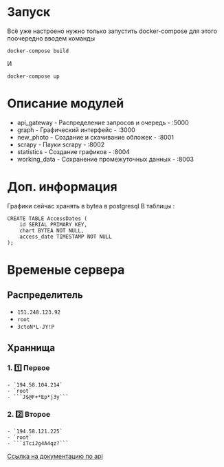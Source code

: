 # Запуск 
Всё уже настроено нужно только запустить docker-compose для этого поочередно вводем команды
```
docker-compose build
```
И 
```
docker-compose up
```

# Описание модулей
- api_gateway - Распределение запросов и очередь - :5000
- graph - Графический интерфейс - :3000
- new_photo - Создание и скачивание обложек - :8001
- scrapy - Пауки scrapy - :8002
- statistics - Создание графиков - :8004
- working_data - Сохранение промежуточных данных - :8003

# Доп. информация
Графики сейчас хранять в bytea в postgresql 
В таблицы :
```
CREATE TABLE AccessDates (
    id SERIAL PRIMARY KEY,
    chart BYTEA NOT NULL,
    access_date TIMESTAMP NOT NULL
);
```
# Временые сервера
## Распределитель 
- `151.248.123.92`
- `root`
- ```3ctoN*L-JY!P```
## Храннища
### 1. :one: Первое
    - `194.58.104.214`
    - `root`
    - ```J$@F+*Ep*j3y```
### 2. :two: Второе
    - `194.58.121.225`
    - `root`
    - ```iTciJg4A4qz?```

[Ссылка на документацию по api](./documentation.md)
